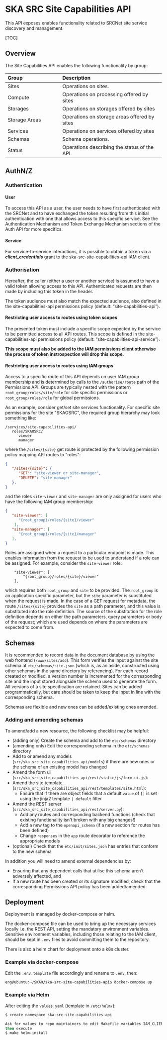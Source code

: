 # SKA SRC Site Capabilities API

This API exposes enables functionality related to SRCNet site service discovery and management.

[TOC]

## Overview

The Site Capabilities API enables the following functionality by group:

| <div style="width:160px">Group</div> | Description                                  |
|:-------------------------------------|:---------------------------------------------|
| Sites                                | Operations on sites.                         |
| Compute                              | Operations on processing offered by sites    |
| Storages                             | Operations on storages offered by sites      |
| Storage Areas                        | Operations on storage areas offered by sites |
| Services                             | Operations on services offered by sites      |
| Schemas                              | Schema operations.                           |
| Status                               | Operations describing the status of the API. |

## AuthN/Z

### Authentication

#### User

To access this API as a user, the user needs to have first authenticated with the SRCNet and to have exchanged the token 
resulting from this initial authentication with one that allows access to this specific service. See the Authentication 
Mechanism and Token Exchange Mechanism sections of the Auth API for more specifics.

#### Service

For service-to-service interactions, it is possible to obtain a token via a ***client_credentials*** grant to the 
ska-src-site-capabilities-api IAM client.

### Authorisation

Hereafter, the caller (either a user or another service) is assumed to have a valid token allowing access to this API. 
Authenticated requests are then made by including this token in the header.

The token audience must also match the expected audience, also defined in the site-capabilities-api permissions policy 
(default: “site-capabilities-api”).

#### Restricting user access to routes using token scopes

The presented token must include a specific scope expected by the service to be permitted access to all API routes. This 
scope is defined in the site-capabilities-api permissions policy (default: “site-capabilities-api-service”). 

**This scope must also be added to the IAM permissions client otherwise the process of token instrospection will drop 
this scope.**

#### Restricting user access to routes using IAM groups

Access to a specific route of this API depends on user IAM group membership and is determined by calls to the 
`/authorise/route` path of the Permissions API. Groups are typically nested with the pattern 
`root_group/roles/site/role` for site specific permissions or `root_group/roles/role` for global permissions.

As an example, consider get/set site services functionality. For specific site permissions for the site "SKAOSRC", the 
required group hierarchy may look something like:

```
/services/site-capabilities-api/
   roles/SKAOSRC/
      viewer
      manager
```

where the `/sites/{site}` get route is protected by the following permission policy mapping API routes to "roles":

```json
{
   "/sites/{site}": {
      "GET": "site-viewer or site-manager",
      "DELETE": "site-manager"
   },
}
```

and the roles `site-viewer` and `site-manager` are only assigned for users who have the following IAM group membership:

```json
{
   "site-viewer": [
      "{root_group}/roles/{site}/viewer"
    ],
   "site-manager": [
      "{root_group}/roles/{site}/manager"
   ],
}
```

Roles are assigned when a request to a particular endpoint is made. This enables information from the request to be used 
to understand if a role can be assigned. For example, consider the `site-viewer` role:

```
    "site-viewer": [
        "{root_group}/roles/{site}/viewer"
    ],
```

which requires both `root_group` and `site` to be provided. The `root_group` is an application specific parameter, 
but the `site` parameter is substituted when the request is made. In the case of a GET request for metadata, the 
route ```/sites/{site}``` provides the `site` as a path parameter, and this value is substituted 
into the role definition. The source of the substitution for the role definition depends on either the path parameters, 
query parameters or body of the request; which are used depends on where the parameters are expected to come from.

## Schemas

It is recommended to record data in the document database by using the web frontend (`/www/sites/add`). This form 
verifies the input against the site schema at `etc/schemas/site.json` (which is, as an aside, constructed using 
other schemas in the same directory by referencing). For each record created or modified, a version number is 
incremented for the corresponding site and the input stored alongside the schema used to generate the form. All 
versions of a site specification are retained. Sites can be added programmatically, but care should be taken to keep 
the input in line with the corresponding schema.

Schemas are flexible and new ones can be added/existing ones amended.

### Adding and amending schemas

To amend/add a new resource, the following checklist may be helpful:

- (adding only) Create the schema and add to the `etc/schemas` directory
- (amending only) Edit the corresponding schema in the `etc/schemas` directory
- Add to or amend any models (`src/ska_src_site_capabilities_api/models`) if there are new ones or the schema of an 
  existing model has changed
- Amend the form ui (`src/ska_src_site_capabilities_api/rest/static/js/form-ui.js`):
- Amend the site template (`src/ska_src_site_capabilities_api/rest/templates/site.html`):
    - Ensure that if there are object fields that a default `value` of `[]` is set using the jinja2 template `| default` 
    filter
- Amend the REST server (`src/ska_src_site_capabilities_api/rest/server.py`):
    - Add any routes and corresponding backend functions (check that existing functionality isn't broken with any big
      changes!)
    - Add a new tag to the `openapi_schema` (if a new section for routes has been defined)
    - Change `responses` in the `app` route decorator to reference the appropriate models
- (optional) Check that the `etc/init/sites.json` has entries that conform to the new schema

In addition you will need to amend external dependencies by:

- Ensuring that any dependent calls that utilise this schema aren't adversely affected, and 
- If a new route has been created or its signature modified, check that the corresponding Permissions API policy has 
  been added/amended

## Deployment

Deployment is managed by docker-compose or helm.

The docker-compose file can be used to bring up the necessary services locally i.e. the REST API, setting the mandatory
environment variables. Sensitive environment variables, including those relating to the IAM client, should be kept in
`.env` files to avoid committing them to the repository.

There is also a helm chart for deployment onto a k8s cluster.

### Example via docker-compose

Edit the `.env.template` file accordingly and rename to `.env`, then:

```bash
eng@ubuntu:~/SKAO/ska-src-site-capabilities-api$ docker-compose up
```

### Example via Helm

After editing the `values.yaml` (template in `/etc/helm/`):

```bash
$ create namespace ska-src-site-capabilities-api

Ask for values to repo maintainers to edit Makefile variables IAM_CLIENT_SECRET and MONGO_PASSWORD
then execute
$ make helm-install
```
